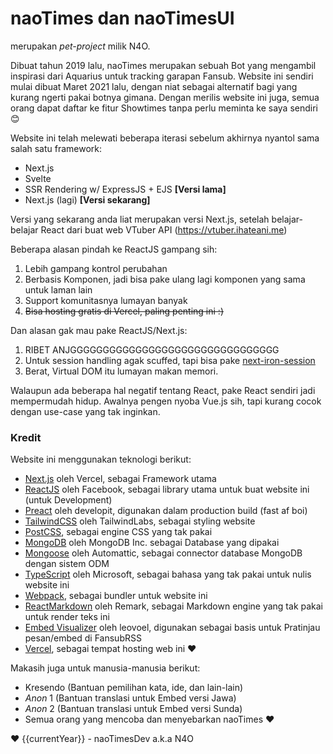 # naoTimes dan naoTimesUI
merupakan *pet-project* milik N4O.

Dibuat tahun 2019 lalu, naoTimes merupakan sebuah Bot yang mengambil inspirasi dari Aquarius untuk tracking garapan Fansub.
Website ini sendiri mulai dibuat Maret 2021 lalu, dengan niat sebagai alternatif bagi yang kurang ngerti pakai botnya gimana.
Dengan merilis website ini juga, semua orang dapat daftar ke fitur Showtimes tanpa perlu meminta ke saya sendiri 😊

Website ini telah melewati beberapa iterasi sebelum akhirnya nyantol sama salah satu framework:
- Next.js
- Svelte
- SSR Rendering w/ ExpressJS + EJS **[Versi lama]**
- Next.js (lagi) **[Versi sekarang]**

Versi yang sekarang anda liat merupakan versi Next.js, setelah belajar-belajar React dari buat web VTuber API (https://vtuber.ihateani.me)

Beberapa alasan pindah ke ReactJS gampang sih:
1. Lebih gampang kontrol perubahan
2. Berbasis Komponen, jadi bisa pake ulang lagi komponen yang sama untuk laman lain
3. Support komunitasnya lumayan banyak
4. ~~Bisa hosting gratis di Vercel, paling penting ini :)~~

Dan alasan gak mau pake ReactJS/Next.js:
1. RIBET ANJGGGGGGGGGGGGGGGGGGGGGGGGGGGGGGGG
2. Untuk session handling agak scuffed, tapi bisa pake [next-iron-session](https://github.com/vvo/next-iron-session)
3. Berat, Virtual DOM itu lumayan makan memori.

Walaupun ada beberapa hal negatif tentang React, pake React sendiri jadi mempermudah hidup.
Awalnya pengen nyoba Vue.js sih, tapi kurang cocok dengan use-case yang tak inginkan.

### Kredit
Website ini menggunakan teknologi berikut:
- [Next.js](https://nextjs.org/) oleh Vercel, sebagai Framework utama
- [ReactJS](https://reactjs.org/) oleh Facebook, sebagai library utama untuk buat website ini (untuk Development)
- [Preact](https://preactjs.com/) oleh developit, digunakan dalam production build (fast af boi)
- [TailwindCSS](https://tailwindcss.com/) oleh TailwindLabs, sebagai styling website
- [PostCSS](https://postcss.org/), sebagai engine CSS yang tak pakai
- [MongoDB](https://www.mongodb.com/) oleh MongoDB Inc. sebagai Database yang dipakai
- [Mongoose](https://mongoosejs.com/) oleh Automattic, sebagai connector database MongoDB dengan sistem ODM
- [TypeScript](https://www.typescriptlang.org/) oleh Microsoft, sebagai bahasa yang tak pakai untuk nulis website ini
- [Webpack](https://webpack.js.org/), sebagai bundler untuk website ini
- [ReactMarkdown](https://github.com/remarkjs/react-markdown) oleh Remark, sebagai Markdown engine yang tak pakai untuk render teks ini
- [Embed Visualizer](https://github.com/leovoel/embed-visualizer) oleh leovoel, digunakan sebagai basis untuk Pratinjau pesan/embed di FansubRSS
- [Vercel](https://vercel.com), sebagai tempat hosting web ini :heart:

Makasih juga untuk manusia-manusia berikut:
- Kresendo (Bantuan pemilihan kata, ide, dan lain-lain)
- *Anon* 1 (Bantuan translasi untuk Embed versi Jawa)
- *Anon* 2 (Bantuan translasi untuk Embed versi Sunda)
- Semua orang yang mencoba dan menyebarkan naoTimes :heart:

:heart: {{currentYear}} - naoTimesDev a.k.a N4O
